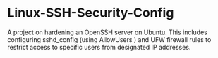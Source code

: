# Linux-SSH-Security-Config
A project on hardening an OpenSSH server on Ubuntu. This includes configuring sshd_config (using AllowUsers ) and UFW firewall rules to restrict access to specific users from designated IP addresses.
